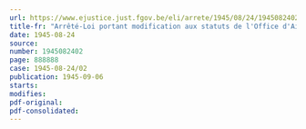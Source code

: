 ```yaml
---
url: https://www.ejustice.just.fgov.be/eli/arrete/1945/08/24/1945082402/justel
title-fr: "Arrêté-Loi portant modification aux statuts de l'Office d'Aide mutuelle"
date: 1945-08-24
source:
number: 1945082402
page: 888888
case: 1945-08-24/02
publication: 1945-09-06
starts:
modifies:
pdf-original:
pdf-consolidated:
---
```



